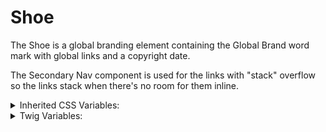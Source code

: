 <!-- This is the general documentation layout. Add or remove any sections as needed, but try to stay consistent across components. -->
# Shoe

The Shoe is a global branding element containing the Global Brand word mark with global links and a copyright date.

The Secondary Nav component is used for the links with "stack" overflow so the links stack when there's no room for them inline.

<details>
  <summary>Inherited CSS Variables:</summary>
  - `--color`: Sets the font color of child elements.
</details>

<details>
  <summary>Twig Variables:</summary>
  ```
  variant: "default",
  global_branding_data: {
    text: "Judicial Branch of California",
    destination: "https://courts.ca.gov",
    attributes: new drupalAttribute()
  },
  secondary_nav_data: {
    variant: "",
    overflowing_variant: "stack",
    links: [
      {
        text: "Contact Us",
        url: "#",
        is_current: false,
      },
      {
        text: "Privacy",
        url: "#",
        is_current: false,
      },
      {
        text: "Terms Of Use",
        url: "#",
        is_current: false,
      }
    ],
  },
  ```
</details>

